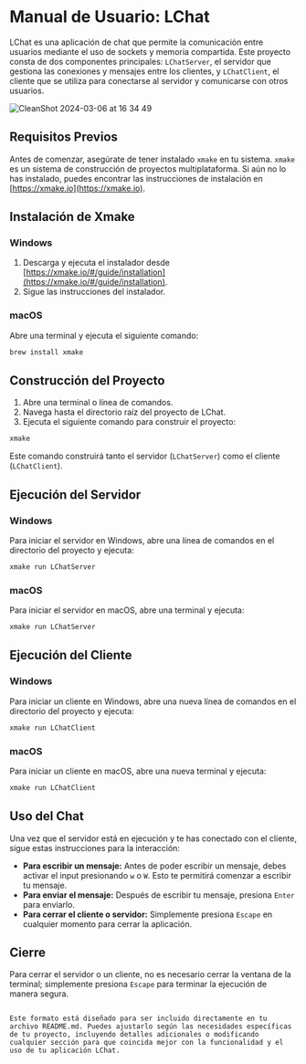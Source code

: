 # Manual de Usuario: LChat

LChat es una aplicación de chat que permite la comunicación entre usuarios mediante el uso de sockets y memoria compartida. Este proyecto consta de dos componentes principales: `LChatServer`, el servidor que gestiona las conexiones y mensajes entre los clientes, y `LChatClient`, el cliente que se utiliza para conectarse al servidor y comunicarse con otros usuarios.

![CleanShot 2024-03-06 at 16 34 49](https://github.com/zsantiago8712/LatinChat/assets/59674428/b0c6593e-e100-460d-aa84-0ff2b6da6de0)


## Requisitos Previos

Antes de comenzar, asegúrate de tener instalado `xmake` en tu sistema. `xmake` es un sistema de construcción de proyectos multiplataforma. Si aún no lo has instalado, puedes encontrar las instrucciones de instalación en [https://xmake.io](https://xmake.io).

## Instalación de Xmake

### Windows

1. Descarga y ejecuta el instalador desde [https://xmake.io/#/guide/installation](https://xmake.io/#/guide/installation).
2. Sigue las instrucciones del instalador.

### macOS

Abre una terminal y ejecuta el siguiente comando:

```bash
brew install xmake
```

## Construcción del Proyecto

1. Abre una terminal o línea de comandos.
2. Navega hasta el directorio raíz del proyecto de LChat.
3. Ejecuta el siguiente comando para construir el proyecto:

```bash
xmake
```

Este comando construirá tanto el servidor (`LChatServer`) como el cliente (`LChatClient`).

## Ejecución del Servidor

### Windows

Para iniciar el servidor en Windows, abre una línea de comandos en el directorio del proyecto y ejecuta:

```cmd
xmake run LChatServer
```

### macOS

Para iniciar el servidor en macOS, abre una terminal y ejecuta:

```bash
xmake run LChatServer
```

## Ejecución del Cliente

### Windows

Para iniciar un cliente en Windows, abre una nueva línea de comandos en el directorio del proyecto y ejecuta:

```cmd
xmake run LChatClient
```

### macOS

Para iniciar un cliente en macOS, abre una nueva terminal y ejecuta:

```bash
xmake run LChatClient
```

## Uso del Chat

Una vez que el servidor está en ejecución y te has conectado con el cliente, sigue estas instrucciones para la interacción:

- **Para escribir un mensaje:** Antes de poder escribir un mensaje, debes activar el input presionando `w` o `W`. Esto te permitirá comenzar a escribir tu mensaje.
- **Para enviar el mensaje:** Después de escribir tu mensaje, presiona `Enter` para enviarlo.
- **Para cerrar el cliente o servidor:** Simplemente presiona `Escape` en cualquier momento para cerrar la aplicación.

## Cierre

Para cerrar el servidor o un cliente, no es necesario cerrar la ventana de la terminal; simplemente presiona `Escape` para terminar la ejecución de manera segura.
```

Este formato está diseñado para ser incluido directamente en tu archivo README.md. Puedes ajustarlo según las necesidades específicas de tu proyecto, incluyendo detalles adicionales o modificando cualquier sección para que coincida mejor con la funcionalidad y el uso de tu aplicación LChat.
